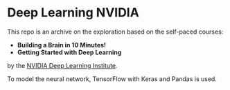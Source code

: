 # Deep Learning NVIDIA
 
 This repo is an archive on the exploration based on the self-paced courses:
 * <b>Building a Brain in 10 Minutes!</b>
 * <b>Getting Started with Deep Learning</b> 
 
 by the <a href="https://www.nvidia.com/en-us/training/online/">NVIDIA Deep Learning Institute</a>.

 To model the neural network, TensorFlow with Keras and Pandas is used.
